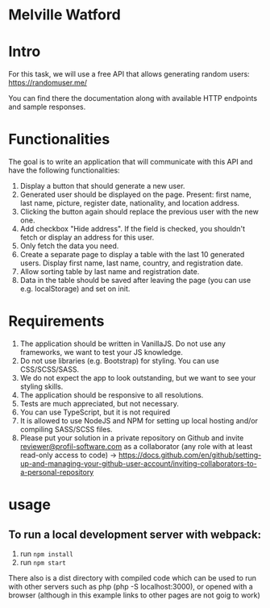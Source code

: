 # Melville Watford
# Intro

For this task, we will use a free API that allows generating random users: https://randomuser.me/

You can find there the documentation along with available HTTP endpoints and sample responses.

# Functionalities

The goal is to write an application that will communicate with this API and have the following functionalities:

1) Display a button that should generate a new user.
2) Generated user should be displayed on the page. Present: first name, last name, picture, register date, nationality, and location address.
3) Clicking the button again should replace the previous user with the new one.
4) Add checkbox "Hide address". If the field is checked, you shouldn't fetch or display an address for this user.
5) Only fetch the data you need.
6) Create a separate page to display a table with the last 10 generated users. Display first name, last name, country, and registration date.
7) Allow sorting table by last name and registration date.
8) Data in the table should be saved after leaving the page (you can use e.g. localStorage) and set on init.

# Requirements

1) The application should be written in VanillaJS. Do not use any frameworks, we want to test your JS knowledge.
2) Do not use libraries (e.g. Bootstrap) for styling. You can use CSS/SCSS/SASS.
3) We do not expect the app to look outstanding, but we want to see your styling skills.
4) The application should be responsive to all resolutions.
5) Tests are much appreciated, but not necessary.
6) You can use TypeScript, but it is not required
7) It is allowed to use NodeJS and NPM for setting up local hosting and/or compiling SASS/SCSS files.
8) Please put your solution in a private repository on Github and invite reviewer@profil-software.com as a collaborator (any role with at least read-only access to code) -> https://docs.github.com/en/github/setting-up-and-managing-your-github-user-account/inviting-collaborators-to-a-personal-repository


# usage
## To run a local development server with webpack:
1. run `npm install`
2. run `npm start`

There also is a dist directory with compiled code which can be used to
run with other servers such as php (php -S localhost:3000), or opened with a browser (although in this example links to other pages are not goig to work)

